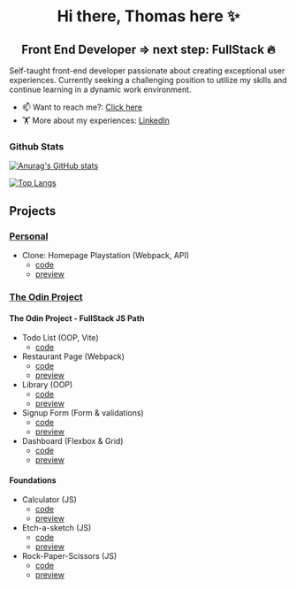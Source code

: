 # <h1 align="center">Hi there, Thomas here ✨</h1>

## <h2 align="center">Front End Developer => next step: FullStack 🔥</h2>

Self-taught front-end developer passionate about creating exceptional user experiences. 
Currently seeking a challenging position to utilize my skills and continue learning in a dynamic work environment.

- 📫 Want to reach me?: [Click here](mailto:thomas.guiart@gmail.com)
- 🏋️ More about my experiences: <a href="https://www.linkedin.com/in/thomas-guiart/">LinkedIn</a>

### Github Stats
[![Anurag's GitHub stats](https://github-readme-stats.vercel.app/api?username=lolikana&show_icons=true&theme=tokyonight)](https://github-readme-stats.vercel.app/api?username=lolikana&show_icons=true&theme=tokyonight)

[![Top Langs](https://github-readme-stats.vercel.app/api/top-langs/?username=lolikana&layout=compact&theme=tokyonight)](https://github-readme-stats.vercel.app/api/top-langs/?username=lolikana&layout=compact&theme=tokyonight)

## Projects

### <ins>Personal</ins>

* Clone: Homepage Playstation (Webpack, API)
    * <a href="https://github.com/lolikana/clone-playstation">code</a>
    * <a href="https://clone-playstation.vercel.app/">preview</a>

### <ins><a href="https://www.theodinproject.com/" target="_blank">The Odin Project</a></ins>

#### The Odin Project - FullStack JS Path

* Todo List (OOP, Vite)
    * <a href="https://github.com/lolikana/odin-vite_ts-todo">code</a>
* Restaurant Page (Webpack)
    * <a href="https://github.com/lolikana/odin-webpack_restaurant">code</a>
    * <a href="https://lolikana.github.io/odin-webpack_restaurant/">preview</a>
* Library (OOP)
    * <a href="https://github.com/lolikana/odin-library_app">code</a>
    * <a href="https://lolikana.github.io/odin-library_app/">preview</a>
* Signup Form (Form & validations)
    * <a href="https://github.com/lolikana/odin-sign_up_form">code</a>
    * <a href="https://lolikana.github.io/odin-sign_up_form/">preview</a>
* Dashboard (Flexbox & Grid)
    * <a href="https://github.com/lolikana/odin-admin_dashboard">code</a>
    * <a href="https://lolikana.github.io/odin-admin_dashboard/">preview</a>

#### Foundations

* Calculator (JS)
    * <a href="https://github.com/lolikana/odin-calculator">code</a>
    * <a href="https://lolikana.github.io/odin-calculator/">preview</a>
* Etch-a-sketch (JS)
    * <a href="https://github.com/lolikana/odin-etch_and_sketch">code</a>
    * <a href="https://lolikana.github.io/odin-etch_and_sketch/">preview</a>
* Rock-Paper-Scissors (JS)
    * <a href="https://github.com/lolikana/odin-rock_paper_scissors">code</a>
    * <a href="https://lolikana.github.io/odin-rock_paper_scissors/">preview</a>

